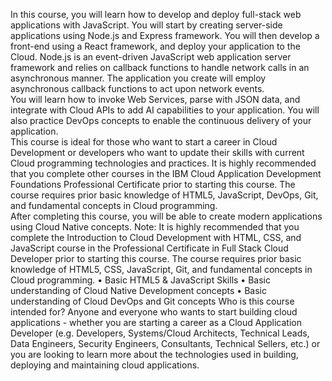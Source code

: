 In this course, you will learn how to develop and deploy full-stack web applications with JavaScript. You will start by creating server-side applications using Node.js and Express framework. You will then develop a front-end using a React framework, and deploy your application to the Cloud. 
Node.js is an event-driven JavaScript web application server framework and relies on callback functions to handle network calls in an asynchronous manner. The application you create will employ asynchronous callback functions to act upon network events.  
You will learn how to invoke Web Services, parse with JSON data, and integrate with Cloud APIs to add AI capabilities to your application. You will also practice DevOps concepts to enable the continuous delivery of your application.    
This course is ideal for those who want to start a career in Cloud Development or developers who want to update their skills with current Cloud programming technologies and practices. 
It is highly recommended that you complete other courses in the IBM Cloud Application Development Foundations Professional Certificate prior to starting this course. The course requires prior basic knowledge of HTML5, JavaScript, DevOps, Git, and fundamental concepts in Cloud programming.  
After completing this course, you will be able to create modern applications using Cloud Native concepts. 
Note: It is highly recommended that you complete the Introduction to Cloud Development with HTML, CSS, and JavaScript course in the Professional Certificate in Full Stack Cloud Developer prior to starting this course. The course requires prior basic knowledge of HTML5, CSS, JavaScript, Git, and fundamental concepts in Cloud programming.
•	Basic HTML5 & JavaScript Skills 
•	Basic understanding of Cloud Native Development concepts 
•	Basic understanding of Cloud DevOps and Git concepts 
Who is this course intended for?
Anyone and everyone who wants to start building cloud applications - whether you are starting a career as a Cloud Application Developer (e.g. Developers, Systems/Cloud Architects, Technical Leads, Data Engineers, Security Engineers, Consultants, Technical Sellers, etc.) or you are looking to learn more about the technologies used in building, deploying and maintaining cloud applications.
